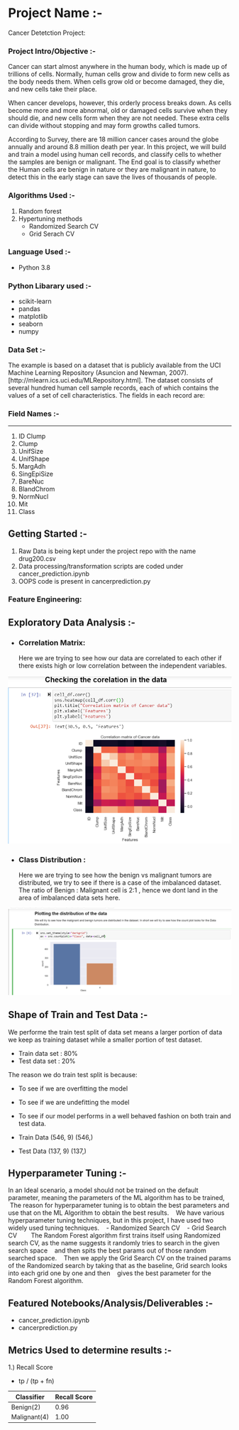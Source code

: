 # Project Name :-
Cancer Detetction Project: 

### Project Intro/Objective :-
Cancer can start almost anywhere in the human body, which is made up of trillions of cells. Normally, human cells grow and divide to form new cells as the body needs them. When cells grow old or become damaged, they die, and new cells take their place.

When cancer develops, however, this orderly process breaks down. As cells become more and more abnormal, old or damaged cells survive when they should die, and new cells form when they are not needed. These extra cells can divide without stopping and may form growths called tumors.

According to Survey, there are 18 million cancer cases around the globe annually and around 8.8 million death per year.
In this project, we will build and train a model using human cell records, and classify cells to whether the samples are benign or malignant. The End goal is to classify whether the Human cells are benign in nature or they are malignant in nature, to detect this in the early stage can save the lives of thousands of people.

### Algorithms Used :-
1. Random forest
2. Hypertuning methods
    - Randomized Search CV
    - Grid Serach CV

### Language Used :-
- Python 3.8
### Python Libarary used :-
- scikit-learn
- pandas
- matplotlib
- seaborn
- numpy

### Data Set :- 
<p> The example is based on a dataset that is publicly available from the UCI Machine Learning Repository (Asuncion and Newman, 2007).[http://mlearn.ics.uci.edu/MLRepository.html]. The dataset consists of several hundred human cell sample records, each of which contains the values of a set of cell characteristics. The fields in each record are: </p>

### Field Names :-
----------------------------------------
1. ID	Clump       
2. Clump	        
3. UnifSize	    
4. UnifShape	    
5. MargAdh	    
6. SingEpiSize	
7. BareNuc	    
8. BlandChrom	    
9. NormNucl	    
10. Mit	        
11. Class	        

## Getting Started :-

1. Raw Data is being kept under the project repo with the name drug200.csv    
2. Data processing/transformation scripts are coded under cancer_prediction.ipynb
3. OOPS code is present in cancerprediction.py

### Feature Engineering:
   
## Exploratory Data Analysis :-
- ### Correlation Matrix: 
    Here we are trying to see how our data are correlated to each other if there exists high or low correlation between the independent variables.
      
![](Images/Capture.PNG)

- ### Class Distribution : 
     Here we are trying to see how the benign vs malignant tumors are distributed, we try to see if there is a case of the imbalanced dataset.
     The ratio of Benign : Malignant cell is 2:1 , hence we dont land in the area of imbalanced data sets here.

![](Images/Capture_cancer.PNG)


## Shape of Train and Test Data :-
   We performe the train test split of data set means a larger portion of data we keep as training dataset while a smaller portion of test dataset.
   - Train data set : 80%
   - Test data set : 20% 
   
   The reason we do train test split is because:
   - To see if we are overfitting the model
   - To see if we are undefitting the model
   - To see if our model performs in a well behaved fashion on both train and test data.

- Train Data (546, 9) (546,)
- Test Data (137, 9) (137,)

## Hyperparameter Tuning :-
   In an Ideal scenario, a model should not be trained on the default parameter, meaning the parameters of the ML algorithm has to be trained,
   The reason for hyperparameter tuning is to obtain the best parameters and use that on the ML Algorithm to obtain the best results.
   We have various hyperparameter tuning techniques, but in this project, I have used two widely used tuning techniques.
   - Randomized Search CV
   - Grid Search CV
   
   The Random Forest algorithm first trains itself using Randomized search CV, as the name suggests it randomly tries to search in the given search space
   and then spits the best params out of those random searched space.
   Then we apply the Grid Search CV on the trained params of the Randomized search by taking that as the baseline, Grid search looks into each grid one by one and then
   gives the best parameter for the Random Forest algorithm.


## Featured Notebooks/Analysis/Deliverables :-
- cancer_prediction.ipynb
- cancerprediction.py


## Metrics Used to determine results :-
1.) Recall Score
   - tp / (tp + fn)

| Classifier | Recall Score  |
|------------|---------------|
|Benign(2)   | 0.96          |
|Malignant(4)| 1.00          |
